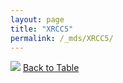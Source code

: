 ```yaml
---
layout: page
title: "XRCC5"
permalink: /_mds/XRCC5/
---
```


![](../../alns_9.28.22/aln_5HSAA120483_0.995.png?raw=true
)
[Back to Table](../../display)
